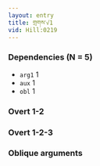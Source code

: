 ```yaml
---
layout: entry
title: གྲགས་√1
vid: Hill:0219
---
```

### Dependencies (N = 5)
* `arg1` 1
* `aux` 1
* `obl` 1


### Overt 1-2


### Overt 1-2-3


### Oblique arguments
